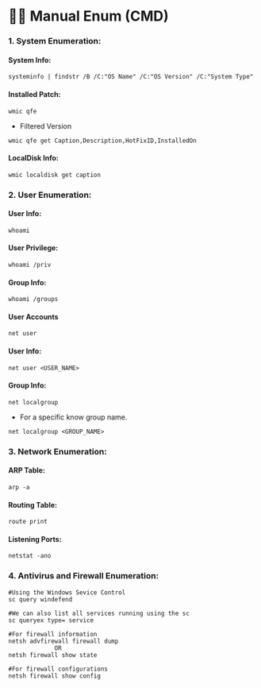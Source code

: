 # 👨🔧 Manual Enum (CMD)

### 1. System Enumeration:

#### System Info:

```batch
systeminfo | findstr /B /C:"OS Name" /C:"OS Version" /C:"System Type"
```

#### Installed Patch:

```batch
wmic qfe
```

* Filtered Version

```batch
wmic qfe get Caption,Description,HotFixID,InstalledOn
```

#### LocalDisk Info:

```batch
wmic localdisk get caption
```

###

### 2. User Enumeration:

#### User Info:

```batch
whoami
```

#### User Privilege:

```batch
whoami /priv
```

#### Group Info:

```batch
whoami /groups
```

#### User Accounts

```batch
net user
```

#### User Info:

```batch
net user <USER_NAME>
```

#### Group Info:

```batch
net localgroup
```

* For a specific know group name.

```batch
net localgroup <GROUP_NAME>
```

###

### 3. Network Enumeration:

#### ARP Table:

```batch
arp -a
```

#### Routing Table:

```batch
route print
```

#### Listening Ports:

```batch
netstat -ano
```

###

### 4. Antivirus and Firewall Enumeration:

```batch
#Using the Windows Sevice Control
sc query windefend

#We can also list all services running using the sc
sc queryex type= service

#For firewall information
netsh advfirewall firewall dump
             OR
netsh firewall show state

#For firewall configurations
netsh firewall show config

```
